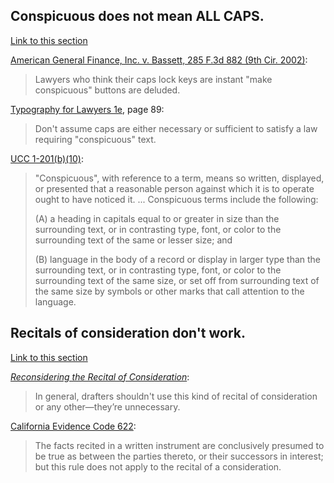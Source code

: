 ## Conspicuous does not mean ALL CAPS.

<a id="conspicuous" href="#conspicuous">Link to this section</a>

[American General Finance, Inc. v. Bassett, 285 F.3d 882 (9th Cir. 2002)](https://www.courtlistener.com/opinion/777159/in-re-darlene-m-bassett-debtor-american-general-finance-inc-v-darlene/#p18):

> Lawyers who think their caps lock keys are instant "make conspicuous" buttons are deluded.

[Typography for Lawyers 1e](https://typographyforlawyers.com), page 89:

> Don't assume caps are either necessary or sufficient to satisfy a law requiring "conspicuous" text.

[UCC 1-201(b)(10)](https://www.law.cornell.edu/ucc/1/1-201#1-201b10):

> "Conspicuous", with reference to a term, means so written, displayed, or presented that a reasonable person against which it is to operate ought to have noticed it. ... Conspicuous terms include the following:
>
> (A) a heading in capitals equal to or greater in size than the surrounding text, or in contrasting type, font, or color to the surrounding text of the same or lesser size; and
>
> (B) language in the body of a record or display in larger type than the surrounding text, or in contrasting type, font, or color to the surrounding text of the same size, or set off from surrounding text of the same size by symbols or other marks that call attention to the language.

## Recitals of consideration don't work.

<a id="consideration" href="#consideration">Link to this section</a>

[_Reconsidering the Recital of Consideration_](https://www.adamsdrafting.com/wp/wp-content/uploads/2015/12/Reconsidering-the-Recital-of-Consideration.pdf):

> In general, drafters shouldn't use this kind of recital of consideration or any other—they’re unnecessary. 

[California Evidence Code 622](https://leginfo.legislature.ca.gov/faces/codes_displaySection.xhtml?sectionNum=622.&lawCode=EVID):

> The facts recited in a written instrument are conclusively presumed to be true as between the parties thereto, or their successors in interest; but this rule does not apply to the recital of a consideration.
